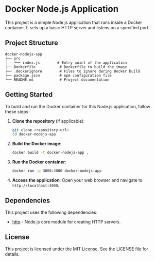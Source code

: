# Docker Node.js Application

This project is a simple Node.js application that runs inside a Docker container. It sets up a basic HTTP server and listens on a specified port.

## Project Structure

```
docker-nodejs-app
├── src
│   └── index.js        # Entry point of the application
├── Dockerfile           # Dockerfile to build the image
├── .dockerignore        # Files to ignore during Docker build
├── package.json         # npm configuration file
└── README.md            # Project documentation
```

## Getting Started

To build and run the Docker container for this Node.js application, follow these steps:

1. **Clone the repository** (if applicable):
   ```bash
   git clone <repository-url>
   cd docker-nodejs-app
   ```

2. **Build the Docker image**:
   ```bash
   docker build -t docker-nodejs-app .
   ```

3. **Run the Docker container**:
   ```bash
   docker run -p 3000:3000 docker-nodejs-app
   ```

4. **Access the application**:
   Open your web browser and navigate to `http://localhost:3000`.

## Dependencies

This project uses the following dependencies:
- [http](https://nodejs.org/api/http.html) - Node.js core module for creating HTTP servers.

## License

This project is licensed under the MIT License. See the LICENSE file for details.